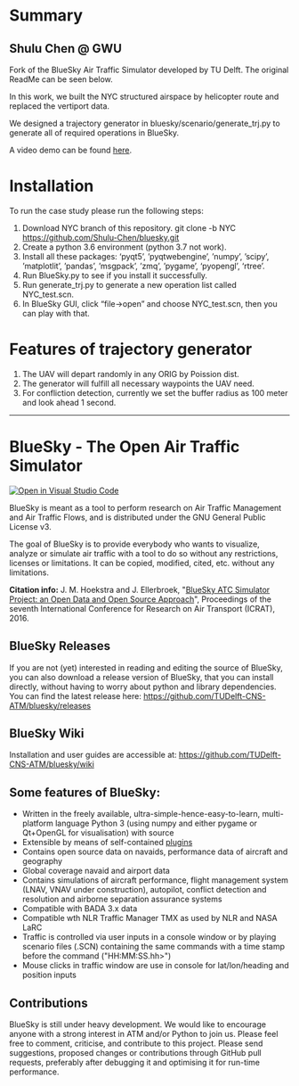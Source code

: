 # Summary
## Shulu Chen @ GWU

Fork of the BlueSky Air Traffic Simulator developed by TU Delft. The original ReadMe can be seen below.

In this work, we built the NYC structured airspace by helicopter route and replaced the vertiport data.

We designed a trajectory generator in bluesky/scenario/generate_trj.py to generate all of required operations in BlueSky.

A video demo can be found [here](https://youtu.be/vRyiNrF8ic4).

# Installation

To run the case study please run the following steps:

1. Download NYC branch of this repository.
   git clone -b NYC https://github.com/Shulu-Chen/bluesky.git
2. Create a python 3.6 environment (python 3.7 not work).
3. Install all these packages: ‘pyqt5’, ’pyqtwebengine’, ’numpy’, ’scipy’, ’matplotlit’, ’pandas’, ’msgpack’, ’zmq’, ’pygame’, ‘pyopengl’, ‘rtree’.
4. Run BlueSky.py to see if you install it successfully.
5. Run generate_trj.py to generate a new operation list called NYC_test.scn.
6. In BlueSky GUI, click “file->open” and choose NYC_test.scn, then you can play with that.

# Features of trajectory generator

1. The UAV will depart randomly in any ORIG by Poission dist.
2. The generator will fulfill all necessary waypoints the UAV need.
3. For confliction detection, currently we set the buffer radius as 100 meter and look ahead 1 second.


------------------------------------------------------------------------------------------------------------------------------



# BlueSky - The Open Air Traffic Simulator

[![Open in Visual Studio Code](https://open.vscode.dev/badges/open-in-vscode.svg)](https://open.vscode.dev/TUDelft-CNS-ATM/bluesky)

BlueSky is meant as a tool to perform research on Air Traffic Management and Air Traffic Flows, and is distributed under the GNU General Public License v3.

The goal of BlueSky is to provide everybody who wants to visualize, analyze or simulate air
traffic with a tool to do so without any restrictions, licenses or limitations. It can be copied,
modified, cited, etc. without any limitations.

**Citation info:** J. M. Hoekstra and J. Ellerbroek, "[BlueSky ATC Simulator Project: an Open Data and Open Source Approach](https://www.researchgate.net/publication/304490055_BlueSky_ATC_Simulator_Project_an_Open_Data_and_Open_Source_Approach)", Proceedings of the seventh International Conference for Research on Air Transport (ICRAT), 2016.

## BlueSky Releases
If you are not (yet) interested in reading and editing the source of BlueSky, you can also download a release version of BlueSky, that you can install directly, without having to worry about python and library dependencies. You can find the latest release here:
https://github.com/TUDelft-CNS-ATM/bluesky/releases

## BlueSky Wiki
Installation and user guides are accessible at:
https://github.com/TUDelft-CNS-ATM/bluesky/wiki

## Some features of BlueSky:
- Written in the freely available, ultra-simple-hence-easy-to-learn, multi-platform language
Python 3 (using numpy and either pygame or Qt+OpenGL for visualisation) with source
- Extensible by means of self-contained [plugins](https://github.com/TUDelft-CNS-ATM/bluesky/wiki/plugin)
- Contains open source data on navaids, performance data of aircraft and geography
- Global coverage navaid and airport data
- Contains simulations of aircraft performance, flight management system (LNAV, VNAV under construction),
autopilot, conflict detection and resolution and airborne separation assurance systems
- Compatible with BADA 3.x data
- Compatible wth NLR Traffic Manager TMX as used by NLR and NASA LaRC
- Traffic is controlled via user inputs in a console window or by playing scenario files (.SCN)
containing the same commands with a time stamp before the command ("HH:MM:SS.hh>")
- Mouse clicks in traffic window are use in console for lat/lon/heading and position inputs

## Contributions
BlueSky is still under heavy development. We would like to encourage anyone with a strong interest in
ATM and/or Python to join us. Please feel free to comment, criticise, and contribute to this project. Please send suggestions, proposed changes or contributions through GitHub pull requests, preferably after debugging it and optimising it for run-time performance.
